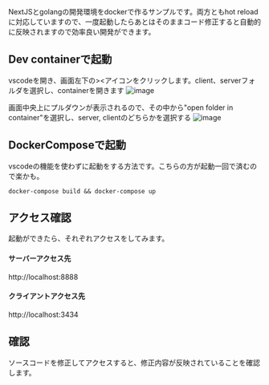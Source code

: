 NextJSとgolangの開発環境をdockerで作るサンプルです。両方ともhot reloadに対応していますので、一度起動したらあとはそのままコード修正すると自動的に反映されますので効率良い開発ができます。

## Dev containerで起動

vscodeを開き、画面左下の><アイコンをクリックします。client、serverフォルダを選択し、containerを開きます
![image](https://user-images.githubusercontent.com/19295829/200148805-cd30bfed-0bce-4586-99ca-cfe2aaf4f682.png)

画面中央上にプルダウンが表示されるので、その中から"open folder in container"を選択し、server, clientのどちらかを選択する
![image](https://user-images.githubusercontent.com/19295829/200148811-d03e8886-2193-4bbf-bed0-a80d332415ee.png)



## DockerComposeで起動

vscodeの機能を使わずに起動をする方法です。こちらの方が起動一回で済むので楽かも。

```docker
docker-compose build && docker-compose up
```



## アクセス確認
起動ができたら、それぞれアクセスをしてみます。

#### サーバーアクセス先
http://localhost:8888

#### クライアントアクセス先
http://localhost:3434

## 確認
ソースコードを修正してアクセスすると、修正内容が反映されていることを確認します。
